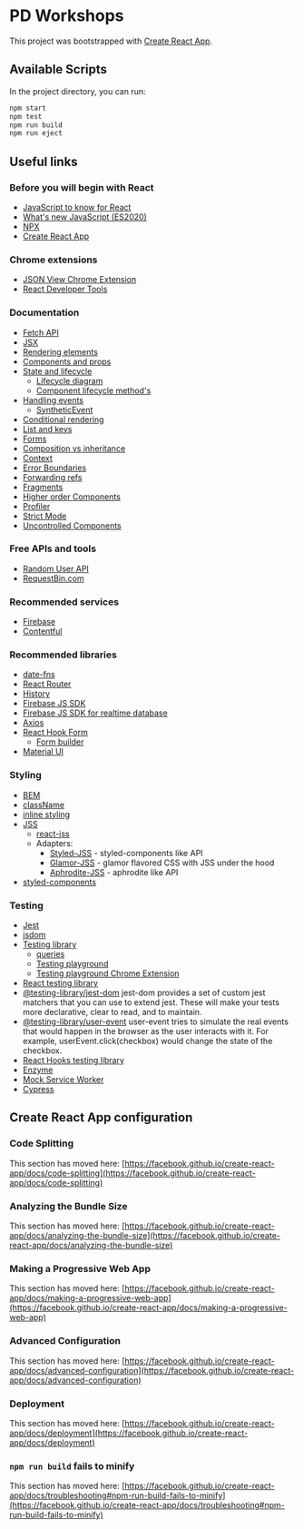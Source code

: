 # PD Workshops

This project was bootstrapped with [Create React App](https://github.com/facebook/create-react-app).

## Available Scripts

In the project directory, you can run:

```bash
npm start
npm test
npm run build
npm run eject
```

## Useful links

### Before you will begin with React
* [JavaScript to know for React](https://kentcdodds.com/blog/javascript-to-know-for-react)
* [What's new JavaScript (ES2020)](https://www.freecodecamp.org/news/javascript-new-features-es2020/)
* [NPX](https://github.com/npm/npx#readme)
* [Create React App](https://create-react-app.dev/)

### Chrome extensions
* [JSON View Chrome Extension](https://chrome.google.com/webstore/detail/jsonview/chklaanhfefbnpoihckbnefhakgolnmc?hl=pl)
* [React Developer Tools](https://chrome.google.com/webstore/detail/react-developer-tools/fmkadmapgofadopljbjfkapdkoienihi)

### Documentation
* [Fetch API](https://developer.mozilla.org/en-US/docs/Web/API/Fetch_API)
* [JSX](https://reactjs.org/docs/introducing-jsx.html)
* [Rendering elements](https://reactjs.org/docs/rendering-elements.html)
* [Components and props](https://reactjs.org/docs/components-and-props.html)
* [State and lifecycle](https://reactjs.org/docs/state-and-lifecycle.html)
  * [Lifecycle diagram](https://projects.wojtekmaj.pl/react-lifecycle-methods-diagram/)
  * [Component lifecycle method's](https://www.freecodecamp.org/news/how-to-understand-a-components-lifecycle-methods-in-reactjs-e1a609840630/)
* [Handling events](https://reactjs.org/docs/handling-events.html)
  * [SyntheticEvent](https://pl.reactjs.org/docs/events.html)
* [Conditional rendering](https://reactjs.org/docs/conditional-rendering.html)
* [List and keys](https://reactjs.org/docs/lists-and-keys.html)
* [Forms](https://reactjs.org/docs/forms.html)
* [Composition vs inheritance](https://reactjs.org/docs/composition-vs-inheritance.html)
* [Context](https://reactjs.org/docs/context.html)
* [Error Boundaries](https://reactjs.org/docs/error-boundaries.html)
* [Forwarding refs](https://reactjs.org/docs/forwarding-refs.html)
* [Fragments](https://reactjs.org/docs/fragments.html)
* [Higher order Components](https://reactjs.org/docs/higher-order-components.html)
* [Profiler](https://reactjs.org/docs/profiler.html)
* [Strict Mode](https://reactjs.org/docs/strict-mode.html)
* [Uncontrolled Components](https://reactjs.org/docs/uncontrolled-components.html)


### Free APIs and tools
* [Random User API](https://randomuser.me/)
* [RequestBin.com](https://requestbin.com/)

### Recommended services
* [Firebase](http://firebase.google.com/)
* [Contentful](https://www.contentful.com/)

### Recommended libraries
* [date-fns](https://date-fns.org/)
* [React Router](https://reactrouter.com/web/guides/quick-start)
* [History](https://github.com/ReactTraining/history#readme)
* [Firebase JS SDK](https://firebase.google.com/docs/reference/js)
* [Firebase JS SDK for realtime database](https://firebase.google.com/docs/reference/js/firebase.database)
* [Axios](https://github.com/axios/axios)
* [React Hook Form](https://react-hook-form.com/)
  * [Form builder](https://react-hook-form.com/form-builder)
* [Material UI](https://material-ui.com/)

### Styling
* [BEM](http://getbem.com/introduction/)
* [className](https://reactjs.org/docs/faq-styling.html)
* [inline styling](https://reactjs.org/docs/dom-elements.html#style)
* [JSS](https://cssinjs.org/)
  * [react-jss](https://cssinjs.org/react-jss/)
  * Adapters:
    * [Styled-JSS](https://cssinjs.org/styled-jss) - styled-components like API
    * [Glamor-JSS](https://github.com/dan-lee/glamor-jss/) - glamor flavored CSS with JSS under the hood
    * [Aphrodite-JSS](https://github.com/cssinjs/aphrodite-jss/) - aphrodite like API
* [styled-components](https://styled-components.com/)

### Testing
* [Jest](https://jestjs.io/)
* [jsdom](https://github.com/jsdom/jsdom)
* [Testing library](https://testing-library.com/)
  * [queries](https://testing-library.com/docs/dom-testing-library/api-queries)
  * [Testing playground](https://testing-playground.com/)
  * [Testing playground Chrome Extension](https://chrome.google.com/webstore/detail/testing-playground/hejbmebodbijjdhflfknehhcgaklhano)
* [React testing library](https://testing-library.com/docs/react-testing-library/intro/)
* [@testing-library/jest-dom](https://github.com/testing-library/jest-dom) jest-dom provides a set of custom jest matchers that you can use to extend jest. These will make your tests more declarative, clear to read, and to maintain.
* [@testing-library/user-event](https://github.com/testing-library/user-event) user-event tries to simulate the real events that would happen in the browser as the user interacts with it. For example, userEvent.click(checkbox) would change the state of the checkbox.
* [React Hooks testing library](https://github.com/testing-library/react-hooks-testing-library)
*  [Enzyme](https://enzymejs.github.io/enzyme/)
*  [Mock Service Worker](https://github.com/mswjs/msw)
*  [Cypress](https://www.cypress.io/)

## Create React App configuration

### Code Splitting

This section has moved here: [https://facebook.github.io/create-react-app/docs/code-splitting](https://facebook.github.io/create-react-app/docs/code-splitting)

### Analyzing the Bundle Size

This section has moved here: [https://facebook.github.io/create-react-app/docs/analyzing-the-bundle-size](https://facebook.github.io/create-react-app/docs/analyzing-the-bundle-size)

### Making a Progressive Web App

This section has moved here: [https://facebook.github.io/create-react-app/docs/making-a-progressive-web-app](https://facebook.github.io/create-react-app/docs/making-a-progressive-web-app)

### Advanced Configuration

This section has moved here: [https://facebook.github.io/create-react-app/docs/advanced-configuration](https://facebook.github.io/create-react-app/docs/advanced-configuration)

### Deployment

This section has moved here: [https://facebook.github.io/create-react-app/docs/deployment](https://facebook.github.io/create-react-app/docs/deployment)

### `npm run build` fails to minify

This section has moved here: [https://facebook.github.io/create-react-app/docs/troubleshooting#npm-run-build-fails-to-minify](https://facebook.github.io/create-react-app/docs/troubleshooting#npm-run-build-fails-to-minify)
